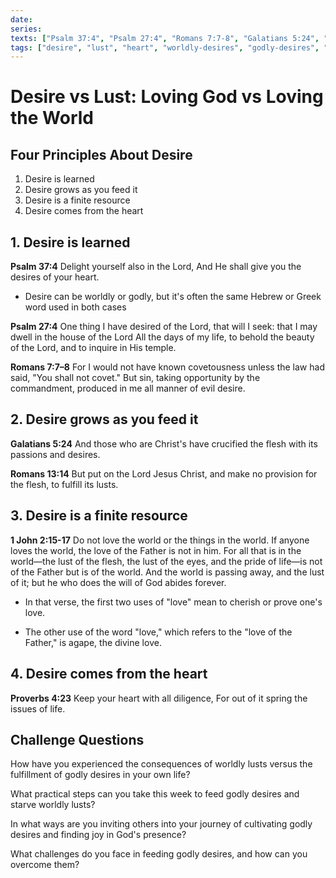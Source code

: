 ```yaml
---
date: 
series: 
texts: ["Psalm 37:4", "Psalm 27:4", "Romans 7:7-8", "Galatians 5:24", "Romans 13:14", "1 John 2:15-17", "Proverbs 4:23"]
tags: ["desire", "lust", "heart", "worldly-desires", "godly-desires", "crucifying-flesh", "heart-transformation"]
---
```


# Desire vs Lust: Loving God vs Loving the World

## Four Principles About Desire

1. Desire is learned
2. Desire grows as you feed it
3. Desire is a finite resource
4. Desire comes from the heart

## 1. Desire is learned

**Psalm 37:4**
Delight yourself also in the Lord, And He shall give you the desires of your heart.

- Desire can be worldly or godly, but it's often the same Hebrew or Greek word used in both cases

**Psalm 27:4**
One thing I have desired of the Lord, that will I seek: that I may dwell in the house of the Lord All the days of my life, to behold the beauty of the Lord, and to inquire in His temple.

**Romans 7:7–8**
For I would not have known covetousness unless the law had said, "You shall not covet." But sin, taking opportunity by the commandment, produced in me all manner of evil desire.

## 2. Desire grows as you feed it

**Galatians 5:24**
And those who are Christ's have crucified the flesh with its passions and desires.

**Romans 13:14**
But put on the Lord Jesus Christ, and make no provision for the flesh, to fulfill its lusts.

## 3. Desire is a finite resource

**1 John 2:15-17**
Do not love the world or the things in the world. If anyone loves the world, the love of the Father is not in him. For all that is in the world—the lust of the flesh, the lust of the eyes, and the pride of life—is not of the Father but is of the world. And the world is passing away, and the lust of it; but he who does the will of God abides forever.

- In that verse, the first two uses of "love" mean to cherish or prove one's love.

- The other use of the word "love," which refers to the "love of the Father," is agape, the divine love.

## 4. Desire comes from the heart

**Proverbs 4:23**
Keep your heart with all diligence, For out of it spring the issues of life.

## Challenge Questions

How have you experienced the consequences of worldly lusts versus the fulfillment of godly desires in your own life?

What practical steps can you take this week to feed godly desires and starve worldly lusts?

In what ways are you inviting others into your journey of cultivating godly desires and finding joy in God's presence?

What challenges do you face in feeding godly desires, and how can you overcome them?
